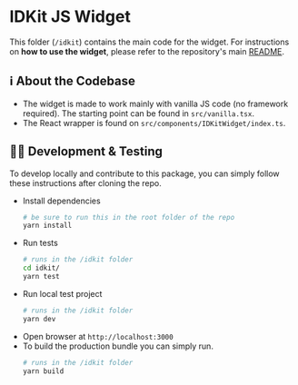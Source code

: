 # IDKit JS Widget

This folder (`/idkit`) contains the main code for the widget. For instructions on **how to use the widget**, please refer to the repository's main [README](/README.md).

## ℹ️ About the Codebase

-   The widget is made to work mainly with vanilla JS code (no framework required). The starting point can be found in `src/vanilla.tsx`.
-   The React wrapper is found on `src/components/IDKitWidget/index.ts`.

## 🧑‍💻 Development & Testing

To develop locally and contribute to this package, you can simply follow these instructions after cloning the repo.

-   Install dependencies
    ```bash
    # be sure to run this in the root folder of the repo
    yarn install
    ```
-   Run tests
    ```bash
    # runs in the /idkit folder
    cd idkit/
    yarn test
    ```
-   Run local test project
    ```bash
    # runs in the /idkit folder
    yarn dev
    ```
-   Open browser at `http://localhost:3000`
-   To build the production bundle you can simply run.
    ```bash
    # runs in the /idkit folder
    yarn build
    ```
